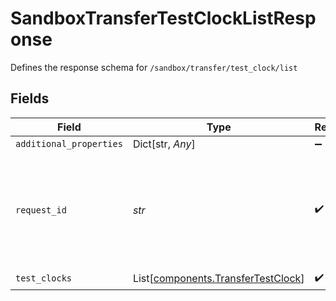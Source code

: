 # SandboxTransferTestClockListResponse

Defines the response schema for `/sandbox/transfer/test_clock/list`


## Fields

| Field                                                                                                                                       | Type                                                                                                                                        | Required                                                                                                                                    | Description                                                                                                                                 |
| ------------------------------------------------------------------------------------------------------------------------------------------- | ------------------------------------------------------------------------------------------------------------------------------------------- | ------------------------------------------------------------------------------------------------------------------------------------------- | ------------------------------------------------------------------------------------------------------------------------------------------- |
| `additional_properties`                                                                                                                     | Dict[str, *Any*]                                                                                                                            | :heavy_minus_sign:                                                                                                                          | N/A                                                                                                                                         |
| `request_id`                                                                                                                                | *str*                                                                                                                                       | :heavy_check_mark:                                                                                                                          | A unique identifier for the request, which can be used for troubleshooting. This identifier, like all Plaid identifiers, is case sensitive. |
| `test_clocks`                                                                                                                               | List[[components.TransferTestClock](../../models/components/transfertestclock.md)]                                                          | :heavy_check_mark:                                                                                                                          | N/A                                                                                                                                         |